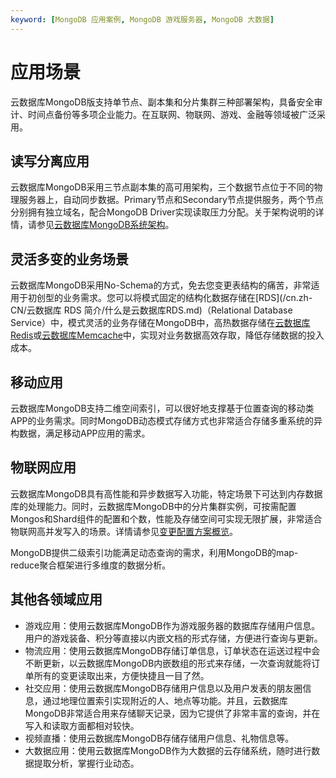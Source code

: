 ```yaml
---
keyword: [MongoDB 应用案例, MongoDB 游戏服务器, MongoDB 大数据]
---
```


# 应用场景

云数据库MongoDB版支持单节点、副本集和分片集群三种部署架构，具备安全审计、时间点备份等多项企业能力。在互联网、物联网、游戏、金融等领域被广泛采用。

## 读写分离应用

云数据库MongoDB采用三节点副本集的高可用架构，三个数据节点位于不同的物理服务器上，自动同步数据。Primary节点和Secondary节点提供服务，两个节点分别拥有独立域名，配合MongoDB Driver实现读取压力分配。关于架构说明的详情，请参见[云数据库MongoDB系统架构](/cn.zh-CN/产品简介/系统架构/云数据库MongoDB系统架构.md)。

## 灵活多变的业务场景

云数据库MongoDB采用No-Schema的方式，免去您变更表结构的痛苦，非常适用于初创型的业务需求。您可以将模式固定的结构化数据存储在[RDS](/cn.zh-CN/云数据库 RDS 简介/什么是云数据库RDS.md)（Relational Database Service）中，模式灵活的业务存储在MongoDB中，高热数据存储在[云数据库Redis](/cn.zh-CN/产品简介/什么是云数据库Redis版.md)或[云数据库Memcache](~~26530~~)中，实现对业务数据高效存取，降低存储数据的投入成本。

## 移动应用

云数据库MongoDB支持二维空间索引，可以很好地支撑基于位置查询的移动类APP的业务需求。同时MongoDB动态模式存储方式也非常适合存储多重系统的异构数据，满足移动APP应用的需求。

## 物联网应用

云数据库MongoDB具有高性能和异步数据写入功能，特定场景下可达到内存数据库的处理能力。同时，云数据库MongoDB中的分片集群实例，可按需配置Mongos和Shard组件的配置和个数，性能及存储空间可实现无限扩展，非常适合物联网高并发写入的场景。详情请参见[变更配置方案概览](/cn.zh-CN/用户指南/实例管理/变更实例配置/变更配置方案概览.md)。

MongoDB提供二级索引功能满足动态查询的需求，利用MongoDB的map-reduce聚合框架进行多维度的数据分析。

## 其他各领域应用

-   游戏应用：使用云数据库MongoDB作为游戏服务器的数据库存储用户信息。用户的游戏装备、积分等直接以内嵌文档的形式存储，方便进行查询与更新。
-   物流应用：使用云数据库MongoDB存储订单信息，订单状态在运送过程中会不断更新，以云数据库MongoDB内嵌数组的形式来存储，一次查询就能将订单所有的变更读取出来，方便快捷且一目了然。
-   社交应用：使用云数据库MongoDB存储用户信息以及用户发表的朋友圈信息，通过地理位置索引实现附近的人、地点等功能。并且，云数据库MongoDB非常适合用来存储聊天记录，因为它提供了非常丰富的查询，并在写入和读取方面都相对较快。
-   视频直播：使用云数据库MongoDB存储存储用户信息、礼物信息等。
-   大数据应用：使用云数据库MongoDB作为大数据的云存储系统，随时进行数据提取分析，掌握行业动态。

